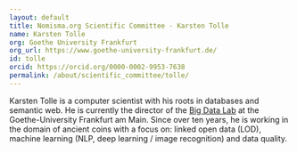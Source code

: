 ```yaml
---
layout: default
title: Nomisma.org Scientific Committee - Karsten Tolle
name: Karsten Tolle
org: Goethe University Frankfurt
org_url: https://www.goethe-university-frankfurt.de/
id: tolle
orcid: https://orcid.org/0000-0002-9953-7638
permalink: /about/scientific_committee/tolle/
---
```

Karsten Tolle is a computer scientist with his roots in databases and semantic web. He is currently the director of the [Big Data Lab](http://www.bigdata.uni-frankfurt.de/) at the Goethe-University Frankfurt am Main. Since over ten years, he is working in the domain of ancient coins with a focus on: linked open data (LOD), machine learning (NLP, deep learning / image recognition) and data quality.
